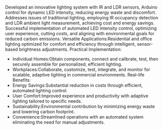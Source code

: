 Developed an innovative lighting system with IR and LDR sensors, Arduino control for dynamic LED intensity, reducing energy waste and discomfort.
Addresses issues of traditional lighting, employing IR occupancy detection and LDR ambient light measurement, achieving cost and energy savings.
Successful implementation of automated LED intensity control, optimizing user experience, cutting costs, and aligning with environmental goals for reduced carbon emissions.
Versatile Applications:Residential and office lighting optimized for comfort and efficiency through intelligent, sensor-based brightness adjustments.
Practical Implementation:
   - Individual Homes:Obtain components, connect and calibrate, test, then securely assemble for personalized, efficient lighting.
   - Workplaces:Collaborate, customize, test, integrate, and monitor for scalable, adaptive lighting in commercial environments.
Real-life Benefits:
   - Energy Savings:Substantial reduction in costs through efficient, automated lighting control.
   - User Comfort:Improved experience and productivity with adaptive lighting tailored to specific needs.
   - Sustainability:Environmental contribution by minimizing energy waste and lowering carbon footprint.
   - Convenience:Streamlined operations with an automated system eliminating the need for manual adjustments.
